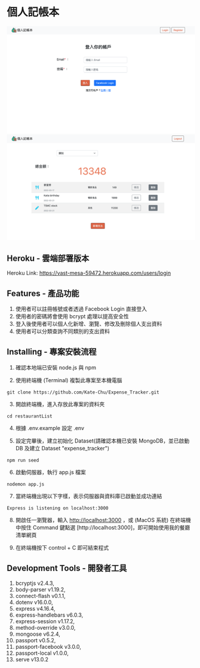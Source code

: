 # 個人記帳本

![image](https://github.com/Kate-Chu/Expense_Tracker/blob/main/public/img/login.png)
![image](https://github.com/Kate-Chu/Expense_Tracker/blob/main/public/img/example.png)

## Heroku - 雲端部署版本

Heroku Link: https://vast-mesa-59472.herokuapp.com/users/login

## Features - 產品功能

1. 使用者可以註冊帳號或者透過 Facebook Login 直接登入
2. 使用者的密碼將會使用 bcrypt 處理以提高安全性
3. 登入後使用者可以個人化新增、瀏覽、修改及刪除個人支出資料
4. 使用者可以分類查詢不同類別的支出資料

## Installing - 專案安裝流程

1. 確認本地端已安裝 node.js 與 npm

2. 使用終端機 (Terminal) 複製此專案至本機電腦

```
git clone https://github.com/Kate-Chu/Expense_Tracker.git
```

3. 開啟終端機，進入存放此專案的資料夾

```
cd restaurantList
```

4. 根據 .env.example 設定 .env

5. 設定完畢後，建立初始化 Dataset(請確認本機已安裝 MongoDB，並已啟動 DB 及建立 Dataset "expense_tracker")

```
npm run seed
```

6. 啟動伺服器，執行 app.js 檔案

```
nodemon app.js
```

7. 當終端機出現以下字樣，表示伺服器與資料庫已啟動並成功連結

```
Express is listening on localhost:3000
```

8. 開啟任一瀏覽器，輸入 [http://localhost:3000](http://localhost:3000) ，或 (MacOS 系統) 在終端機中按住 Command 鍵點選 [http://localhost:3000]，即可開始使用我的餐廳清單網頁

9. 在終端機按下 control + C 即可結束程式

## Development Tools - 開發者工具

1. bcryptjs v2.4.3,
2. body-parser v1.19.2,
3. connect-flash v0.1.1,
4. dotenv v16.0.0,
5. express v4.16.4,
6. express-handlebars v6.0.3,
7. express-session v1.17.2,
8. method-override v3.0.0,
9. mongoose v6.2.4,
10. passport v0.5.2,
11. passport-facebook v3.0.0,
12. passport-local v1.0.0,
13. serve v13.0.2
